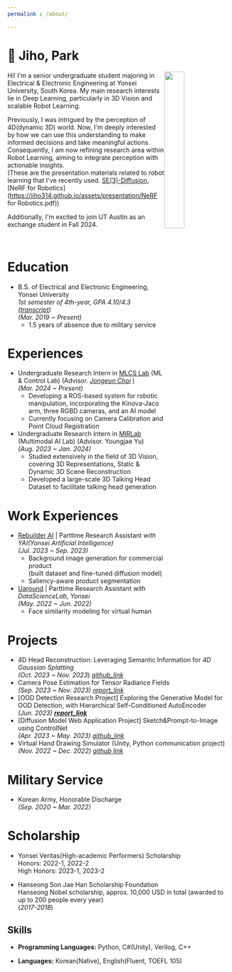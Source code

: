 ```yaml
---
permalink : /about/

---
```






<!-- style = "float: right;"/ 

<img style="text-align:left;" src = "https://jiho314.github.io/assets/imgs/me.png" width = "30%" >

-->



# 👋 Jiho, Park

<img style="float: right;" src = "https://jiho314.github.io/assets/imgs/me.png" width = "30%" >

Hi! I'm a senior undergraduate student majoring in Electrical & Electronic Engineering at Yonsei University, South Korea. My main research interests lie in Deep Learning, particularly in 3D Vision and scalable Robot Learning. <br/>

Previously, I was intrigued by the perception of 4D(dynamic 3D) world. Now, I'm deeply interested by how we can use this understanding to make informed decisions and take meaningful actions. Consequently, I am now refining research area within Robot Learning, aiming to integrate perception with actionable insights.<br/>(These are the presentation materials related to robot learning that I've recently used. [SE(3)-Diffusion](https://jiho314.github.io/assets/presentation/SE(3)-DiffusionFields.pdf), [NeRF for Robotics](https://jiho314.github.io/assets/presentation/NeRF for Robotics.pdf))<br/>

Additionally, I'm excited to join UT Austin as an exchange student in Fall 2024.



<!--

Recently, my interests have evolved to encompass the development of meaningful decisions and actions derived from this perception, leading me toward the field of Robot Learning. Consequently, I am now refining research area within Robot Learning, aiming to integrate perception with actionable insights<br/>

Now, I'm intrigued by how we can use this understanding to make informed decisions and take meaningful actions, guiding me into the realm of Robot Learning. As a result, I'm currently fine-tuning my research within Robot Learning, aiming to merge the concepts of perception with actionable insights





Before, I was really into exploring how we perceive the dynamic 3D world, that fascinating 4D space. Lately, though, I've gotten excited about going a step further—not just perceiving the world, but making smart decisions and taking actions based on what we see. This curiosity has steered me towards Robot Learning. So, I'm currently zeroing in on this cool intersection, trying to blend perception with practical, impactful actions.

Previously, I was deeply interested in understanding the perception of the dynamic 3D, or 4D, world. 

Now, I'm intrigued by how we can use this understanding to make informed decisions and take meaningful actions, guiding me into the realm of Robot Learning. As a result, I'm currently fine-tuning my research within Robot Learning, aiming to merge the concepts of perception with actionable insights.



However, I have since broadened my interests to include not only perception but also the generation of meaningful decision/actions through Robot Learning. As a result, I am currently refining my research focus within the field of Robot Learning.



Initially, my fascination lay with the perception of the 4D (Dynamic 3D) world. Recently, however, my interests have evolved to encompass the development of meaningful decisions and actions derived from this perception, leading me toward the field of Robot Learning. Consequently, I am now honing my research area within Robot Learning, aiming to integrate perception with actionable insights

I was previously interested in the perception of 4D(Dynamic 3D) world and now my research interest covering decision making and action not only perception. Therefore, now I'm narrowing down my research area among Robot Learning.

-->

<br/>





# Education

- B.S. of Electrical and Electronic Engineering, Yonsei University   
  *1st semester of 4th-year, GPA 4.10/4.3 ([transcript](https://jiho314.github.io/assets/transcript/transcript_4-1(kor)(norank).pdf))*  
  *(Mar. 2019 ~ Present)*
  - 1.5 years of absence due to military service
  

# Experiences

- Undergraduate Research Intern in [MLCS Lab](https://mlcs.yonsei.ac.kr/index.html) (ML & Control Lab) (Advisor. [*Jongeun Choi*](https://scholar.google.com/citations?user=Z-UlU3MAAAAJ&hl=en) )<br/> *(Mar. 2024 ~ Present)*
  - Developing a ROS-based system for robotic manipulation, incorporating the Kinova-Jaco arm, three RGBD cameras, and an AI model <br/>
  - Currently focusing on Camera Calibration and Point Cloud Registration
- Undergraduate Research Intern in [MIRLab](https://mirlab.yonsei.ac.kr/) (Multimodal AI Lab) (Advisor. Youngjae Yu) <br/>
  *(Aug. 2023 ~ Jan. 2024)*
  - Studied extensively in the field of 3D Vision, covering 3D Representations, Static & Dynamic 3D Scene Reconstruction
  - Developed a large-scale 3D Talking Head Dataset to facilitate talking head generation

# Work Experiences

- [Rebuilder AI](https://rebuilderai.com/) | Parttime Research Assistant *with YAI(Yonsei Artificial Intelligence)* <br/>
  *(Jul. 2023 ~ Sep. 2023)*
  - Background image generation for commercial product<br/> (built dataset and fine-tuned diffusion model)
  - Saliency-aware product segmentation 
- [Uaround](https://www.uaround.ai/) | Parttime Research Assistant *with DataScienceLab, Yonsei* <br/>
   *(May. 2022 ~ Jun. 2022)*
   - Face similarity modeling for virtual human 



# Projects

- 4D Head Reconstruction: Leveraging Semantic Information for *4D Gaussian Splatting*<br/>*(Oct. 2023 ~ Nov. 2023*) [*github_link*](https://github.com/whwjdqls/4D-Gaussian-Head.git)
- Camera Pose Estimation for Tensor Radiance Fields <br/>
  *(Sep. 2023 ~ Nov. 2023)* *[report_link](https://jiho314.github.io/assets/nope-tensorf.pdf)*
- [OOD Detection Research Project] Exploring the Generative Model for OOD Detection, with Hierarchical Self-Conditioned AutoEncoder <br/> *(Jun. 2023)* [***report_link***](https://jiho314.github.io/assets/MNIST_OOD_HSCAE.pdf)
- [Diffusion Model Web Application Project] Sketch&Prompt-to-Image using ControlNet <br/>*(Apr. 2023 ~ May. 2023) [github_link](https://github.com/devch1013/YAICON-Ditto)*
- Virtual Hand Drawing Simulator (Unity, Python communication project)  <br/>
  *(Nov. 2022 ~ Dec. 2022) [github link](https://github.com/jiho314/Unity_HandTracking_DeepLearning.git)*

# Military Service

- Korean Army, Honorable Discharge <br/>*(Sep. 2020 ~ Mar. 2022)*

# Scholarship

- Yonsei Veritas(High-academic Performers) Scholarship<br/>
  Honors: 2022-1, 2022-2 <br/>High Honors: 2023-1, 2023-2

- Hanseong Son Jae Han Scholarship Foundation  <br/>
  Hanseong Nobel scholarship, approx. 10,000 USD in total (awarded to up to 200 people every year) <br/>(*2017-2018*)

## Skills

- **Programming Languages:**  Python, C#(Unity), Verilog, C++

- **Languages:** Korean(Native), English(Fluent, TOEFL 105)



<!--



# Projects

- 4D Head Reconstruction: Leveraging Semantic information for 4D Gaussian Splatting<br/>*(Nov.2023*) [github_link](https://github.com/whwjdqls/4D-Gaussian-Head.git)
- [OOD Detection Research Project] Exploring the generative model for OOD Detection, with Hierarchical Self-Conditioned AutoEncoder <br/> *(Jun.2023)* [***report_link***](https://jiho314.github.io/assets/MNIST_OOD_HSCAE.pdf)
- [Diffusion Model Web Application Project] Sketch&Prompt-to-Image using ControlNet <br/>*(Apr.2023 ~ May.2023) [github_link](https://github.com/devch1013/YAICON-Ditto)*
- Virtual hand drawing simulator (Unity, Python communication project)  
  *(Nov. 2022 ~ Dec. 2022) [github link](https://github.com/jiho314/Unity_HandTracking_DeepLearning.git)*
- Cloth recommendation based on segmentation and data embedding   
  *(Mar. 2022 ~ Apr. 2022) [github_link](https://github.com/yejin109/MaskRCNN-Recommendation)*    

## Industry-academia cooperation projects

- Image Editing Services R&D<br/>
  *in YAI(AI club in Yonsei), with [Rebuilder AI](https://rebuilderai.com/)*
  - Background generation for commercial product
  - Saliency-aware product segmentation

- Highschool students' mathematical problem solving data clustering and analysis   
  *in Datasciencelab(Data science society in Yonsei), with Mathflat, freewheelin Inc.*   
  *(Oct. 2022 ~ Nov. 2022)*
- Service usage prediction and analysis   
  *in CSE-URP Yonsei, with JJAANN Co.*  
  *(Jul. 2022 ~ Aug. 2022)*
- Virtual face similarity modeling  
  *in Datasciencelab(Data science society in Yonsei), with MetaSoul, Uaround Co., Ltd*  
  *(May. 2022 ~ June. 2022)*



# Internship

- Undergraduate Intern in [MIRLab](https://mirlab.yonsei.ac.kr/) <br/>
  *(Jul.2023 ~ present)*
- CSE(Computational Science and Engineering)-URP Yonsei University in [MIDaS Lab](https://sites.google.com/site/midasyonsei)  
  *(Jul.2022 ~ Aug. 2022)*



# Military Service

- Korean Army, Honorable Discharge  
  *(Sep. 2020 ~ Mar. 2022)*

# Scholarship

- Yonsei Veritas(High-academic Performers) Scholarship   
  *(2022-2, 2023-1, 2023-2)*

# Studied Paper

### - Computer Vision

>  [VGGNet] Very Deep Convolutional Networks for Large-Scale Image Recognition [*vggnet_review*](https://jiho314.github.io/assets/paper-review/vggnet_review.pdf) <br/>[ResNet] Deep Residual Learning for Image Recognition [*resnet_review*](https://jiho314.github.io/assets/paper-review/resnet_review.pdf) <br/>[SpatialTransformer] Spatial Transformer Networks [*spatialtransformer_review*](https://jiho314.github.io/assets/paper-review/spatialtransformer_review.pdf) <br/>[FSRCNN] Accelerating the Super-Resolution Convolutional Neural Network [*fsrcnn_review*](https://jiho314.github.io/assets/paper-review/fsrcnn_review.pdf) <br/>[FCN] Fully Convolutional Networks for Semantic Segmentation  [*fcn_review*](https://jiho314.github.io/assets/paper-review/fcn_review.pdf) <br/>[DilatedConv] Multi-Scale Context Aggregation by Dilated Convolutions [*dilatedconv_review*](https://jiho314.github.io/assets/paper-review/dilatedconv_review.pdf) <br/>[YOLO] You Only Look Once: Unified, Real-Time Object Detection  [*yolo_review*](https://jiho314.github.io/assets/paper-review/yolo_review.pdf) <br/>
>  [Style Transfer] Image Style Transfer Using Convolutional Neural Networks [styletransfer_review](https://jiho314.github.io/assets/paper-review/styletransfer_review.pdf) <br/>Perceptual Losses for Real-Time Style Transfer and Super-Resolution [perceptualloss_review](https://jiho314.github.io/assets/paper-review/styletransfer_review.pdf) <br/>Grad-CAM: Visual Explanations from Deep Networks via Gradient-based Localization [gradcam_review](https://jiho314.github.io/assets/paper-review/gradcam_review.pdf) <br/>

### - Generative

> [GAN] Generative Adversarial Nets [gan_review](https://jiho314.github.io/assets/paper-review/gan_review.pdf) <br/>[cGAN] Conditonal Generative Adversarial Nets [cgan_review](https://jiho314.github.io/assets/paper-review/gradcam_review.pdf) <br/>[pix2pix] Image-to-Image Translation with Conditional Adversarial Networks <br/>
> [CycleGAN] Unpaired Image-to-Image Translation using Cycle-Consistent Adversarial Networks [*cyclegan_ppt* ](https://jiho314.github.io/assets/presentation/cyclegan_ppt.pdf)<br/>[DefenseGAN] Protecting Classifiers against Adversarial Attacks using Generative Models<br/>[DallE1] Zero-Shot Text-to-Image Generation<br/>

### - Diffusion

> Understanding Diffusion Models: A Unified Perspective [***Diffusion_Presentation***](https://jiho314.github.io/assets/presentation/diffusion_ppt.pdf)<br/>[DDPM] Denoising Diffusion Probabilistic Models <br/>[Latent Diffusion] High-Resolution Image Synthesis with Latent Diffusion Models <br/>[ControlNet] Adding Conditional Control to Text-to-Image Diffusion Models <br/>

### - 3D

> NeRF: Representing Scenes as Neural Radiance Fields for View Synthesis [*nerf_ppt*](https://jiho314.github.io/assets/presentation/nerf_ppt.pdf) <br/>NeuS: Learning Neural Implicit Surfaces by Volume Rendering for Multi-view Reconstruction <br/>Neural 3D Scene Reconstruction with the Manhattan-world Assumption [ManhattanSDF_ppt](https://jiho314.github.io/assets/presentation/ManhattanSDF_ppt.pdf)<br/>TensoRF: Tensorial Radiance Fields <br/>

### - NLP

> Empirical Evaluation of Gated Recurrent Neural Networks on Sequence Modeling [gru_review](https://jiho314.github.io/assets/paper-review/gru_review.pdf)<br/>Sequence to Sequence Learning with Neural Networks <br/>
> Attention is all you need



-->


